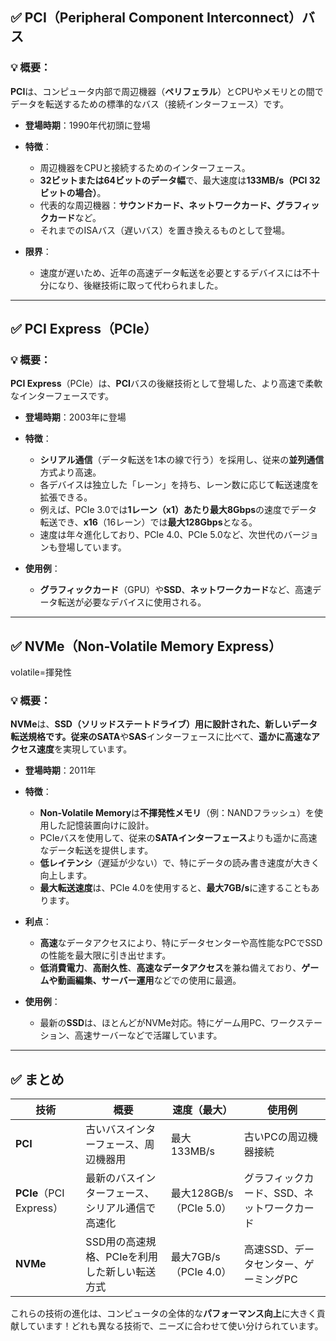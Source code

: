 
## ✅ PCI（Peripheral Component Interconnect）バス

### 💡 概要：
**PCI**は、コンピュータ内部で周辺機器（**ペリフェラル**）とCPUやメモリとの間でデータを転送するための標準的なバス（接続インターフェース）です。

- **登場時期**：1990年代初頭に登場
- **特徴**：
  - 周辺機器をCPUと接続するためのインターフェース。
  - **32ビットまたは64ビットのデータ幅**で、最大速度は**133MB/s（PCI 32ビットの場合）**。
  - 代表的な周辺機器：**サウンドカード、ネットワークカード、グラフィックカード**など。
  - それまでのISAバス（遅いバス）を置き換えるものとして登場。

- **限界**：
  - 速度が遅いため、近年の高速データ転送を必要とするデバイスには不十分になり、後継技術に取って代わられました。

---

## ✅ PCI Express（PCIe）

### 💡 概要：
**PCI Express**（PCIe）は、**PCI**バスの後継技術として登場した、より高速で柔軟なインターフェースです。

- **登場時期**：2003年に登場
- **特徴**：
  - **シリアル通信**（データ転送を1本の線で行う）を採用し、従来の**並列通信**方式より高速。
  - 各デバイスは独立した「レーン」を持ち、レーン数に応じて転送速度を拡張できる。
  - 例えば、PCIe 3.0では**1レーン（x1）あたり最大8Gbps**の速度でデータ転送でき、**x16**（16レーン）では**最大128Gbps**となる。
  - 速度は年々進化しており、PCIe 4.0、PCIe 5.0など、次世代のバージョンも登場しています。

- **使用例**：
  - **グラフィックカード**（GPU）や**SSD**、**ネットワークカード**など、高速データ転送が必要なデバイスに使用される。

---

## ✅ NVMe（Non-Volatile Memory Express）
volatile=揮発性

### 💡 概要：
**NVMe**は、**SSD（ソリッドステートドライブ）**用に設計された、新しいデータ転送規格です。従来の**SATA**や**SAS**インターフェースに比べて、**遥かに高速なアクセス速度**を実現しています。

- **登場時期**：2011年
- **特徴**：
  - **Non-Volatile Memory**は**不揮発性メモリ**（例：NANDフラッシュ）を使用した記憶装置向けに設計。
  - PCIeバスを使用して、従来の**SATAインターフェース**よりも遥かに高速なデータ転送を提供します。
  - **低レイテンシ**（遅延が少ない）で、特にデータの読み書き速度が大きく向上します。
  - **最大転送速度**は、PCIe 4.0を使用すると、**最大7GB/s**に達することもあります。

- **利点**：
  - **高速**なデータアクセスにより、特にデータセンターや高性能なPCでSSDの性能を最大限に引き出せます。
  - **低消費電力**、**高耐久性**、**高速なデータアクセス**を兼ね備えており、**ゲームや動画編集、サーバー運用**などでの使用に最適。

- **使用例**：
  - 最新の**SSD**は、ほとんどがNVMe対応。特にゲーム用PC、ワークステーション、高速サーバーなどで活躍しています。

---

## ✅ まとめ

| 技術                  | 概要 | 速度（最大） | 使用例 |  
|-----------------------|------|--------------|--------|  
| **PCI**               | 古いバスインターフェース、周辺機器用 | 最大133MB/s | 古いPCの周辺機器接続 |  
| **PCIe**（PCI Express） | 最新のバスインターフェース、シリアル通信で高速化 | 最大128GB/s（PCIe 5.0） | グラフィックカード、SSD、ネットワークカード |
| **NVMe**              | SSD用の高速規格、PCIeを利用した新しい転送方式 | 最大7GB/s（PCIe 4.0） | 高速SSD、データセンター、ゲーミングPC |



これらの技術の進化は、コンピュータの全体的な**パフォーマンス向上**に大きく貢献しています！どれも異なる技術で、ニーズに合わせて使い分けられています。
